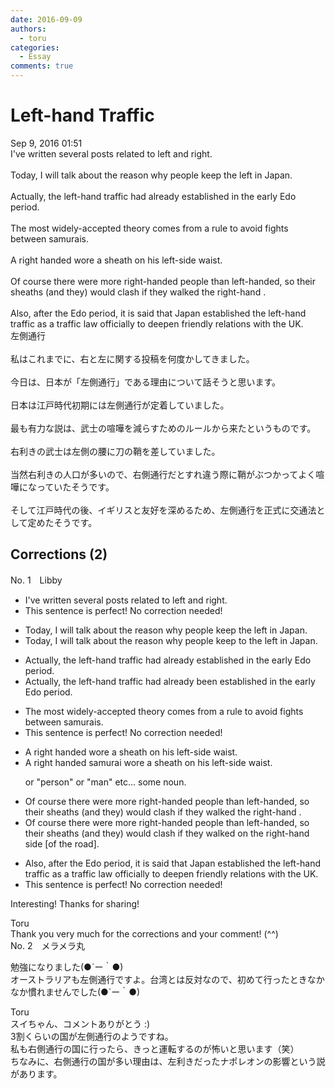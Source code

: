 ```yaml
---
date: 2016-09-09
authors:
  - toru
categories:
  - Essay
comments: true
---
```


# Left-hand Traffic
<div class="date">Sep 9, 2016 01:51</div>
<div id="post"><div id="body_show_ori">
I've written several posts related to left and right.<br/><br/>Today, I will talk about the reason why people keep the left in Japan.<br/><br/>Actually, the left-hand traffic had already established in the early Edo period.<br/><br/>The most widely-accepted theory comes from a rule to avoid fights between samurais.<br/><br/>A right handed wore a sheath on his left-side waist.<br/><br/>Of course there were more right-handed people than left-handed, so their sheaths (and they) would clash if they walked the right-hand .<br/><br/>Also, after the Edo period, it is said that Japan established the left-hand traffic as a traffic law officially to deepen friendly relations with the UK.
</div></div>

<!-- more -->

<div id="post_ja"><div id="body_show_mo">
左側通行<br/><br/>私はこれまでに、右と左に関する投稿を何度かしてきました。<br/><br/>今日は、日本が「左側通行」である理由について話そうと思います。<br/><br/>日本は江戸時代初期には左側通行が定着していました。<br/><br/>最も有力な説は、武士の喧嘩を減らすためのルールから来たというものです。<br/><br/>右利きの武士は左側の腰に刀の鞘を差していました。<br/><br/>当然右利きの人口が多いので、右側通行だとすれ違う際に鞘がぶつかってよく喧嘩になっていたそうです。<br/><br/>そして江戸時代の後、イギリスと友好を深めるため、左側通行を正式に交通法として定めたそうです。
</div></div>

## Corrections (2)
<div id="block"><div class="first_name"> No. 1　<span class="just_name">Libby</span></div><div id="block2">
<ul class="correction_field">
<li class="incorrect">I've written several posts related to left and right.</li>
<li class="corrected perfect">This sentence is perfect! No correction needed!</li>
</ul>
<ul class="correction_field">
<li class="incorrect">Today, I will talk about the reason why people keep the left in Japan.</li>
<li class="corrected correct">
Today, I will talk about the reason why people keep <span class="f_red">to </span>the left in Japan.
</li>
</ul>
<ul class="correction_field">
<li class="incorrect">Actually, the left-hand traffic had already established in the early Edo period.</li>
<li class="corrected correct">
Actually, the left-hand traffic had already <span class="f_red">been </span>established in the early Edo period.
</li>
</ul>
<ul class="correction_field">
<li class="incorrect">The most widely-accepted theory comes from a rule to avoid fights between samurais.</li>
<li class="corrected perfect">This sentence is perfect! No correction needed!</li>
</ul>
<ul class="correction_field">
<li class="incorrect">A right handed wore a sheath on his left-side waist.</li>
<li class="corrected correct">
A right handed <span class="f_blue">samurai </span>wore a sheath on his left-side waist.
<p class="correction_comment">or "person" or "man" etc... some noun.</p>
</li>
</ul>
<ul class="correction_field">
<li class="incorrect">Of course there were more right-handed people than left-handed, so their sheaths (and they) would clash if they walked the right-hand .</li>
<li class="corrected correct">
Of course there were more right-handed people than left-handed, so their sheaths (and they) would clash if they walked <span class="f_red">on </span>the right-hand <span class="f_red">side </span><span class="f_blue">[of the road]</span>.
</li>
</ul>
<ul class="correction_field">
<li class="incorrect">Also, after the Edo period, it is said that Japan established the left-hand traffic as a traffic law officially to deepen friendly relations with the UK.</li>
<li class="corrected perfect">This sentence is perfect! No correction needed!</li>
</ul>
<p class="comment_small">
 Interesting! Thanks for sharing!
</p>

</div><div class="name"><span class="just_name">Toru</span><br>
Thank you very much for the corrections and your comment! (^^)
</div>
</div>
<div id="block"><div class="first_name"> No. 2　<span class="just_name">メラメラ丸</span></div><div id="block2">
<p class="comment_small">
 勉強になりました(●´ー｀●)
 <br/>
 オーストラリアも左側通行ですよ。台湾とは反対なので、初めて行ったときなかなか慣れませんでした(●´ー｀●)
</p>

</div><div class="name"><span class="just_name">Toru</span><br>
スイちゃん、コメントありがとう :)<br/>3割くらいの国が左側通行のようですね。<br/>私も右側通行の国に行ったら、きっと運転するのが怖いと思います（笑）<br/>ちなみに、右側通行の国が多い理由は、左利きだったナポレオンの影響という説があります。
</div>
</div>
